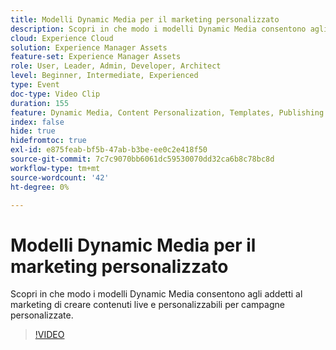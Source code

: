 ```yaml
---
title: Modelli Dynamic Media per il marketing personalizzato
description: Scopri in che modo i modelli Dynamic Media consentono agli addetti al marketing di creare contenuti live e personalizzabili per campagne personalizzate.
cloud: Experience Cloud
solution: Experience Manager Assets
feature-set: Experience Manager Assets
role: User, Leader, Admin, Developer, Architect
level: Beginner, Intermediate, Experienced
type: Event
doc-type: Video Clip
duration: 155
feature: Dynamic Media, Content Personalization, Templates, Publishing
index: false
hide: true
hidefromtoc: true
exl-id: e875feab-bf5b-47ab-b3be-ee0c2e418f50
source-git-commit: 7c7c9070bb6061dc59530070dd32ca6b8c78bc8d
workflow-type: tm+mt
source-wordcount: '42'
ht-degree: 0%

---
```


# Modelli Dynamic Media per il marketing personalizzato

Scopri in che modo i modelli Dynamic Media consentono agli addetti al marketing di creare contenuti live e personalizzabili per campagne personalizzate.

>[!VIDEO](https://video.tv.adobe.com/v/3459241/?learn=on&enablevpops)
